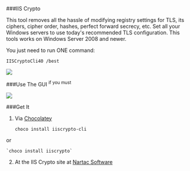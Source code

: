 <!-- {Title:"Windows Admins: No More Excuses For Outdated IIS TLS Settings",PublishedOn:"14 Jul 2015",Intro:"Drop-dead easy TLS protocol, cipher, and hash configuration.",Tags:["windows","ssl"]} -->

###IIS Crypto

This tool removes all the hassle of modifying registry settings for TLS, its ciphers, cipher order, hashes, perfect forward secrecy, etc. Set all your Windows servers to use today's recommended TLS configuration. This tools works on Windows Server 2008 and newer.

You just need to run ONE command:

    IISCryptoCli40 /best

![](http://i.imgur.com/dST3RDW.png)

###Use The GUI
<sup>if you must</sup>

![](http://i.imgur.com/Gbx7wYQ.png)


###Get It

1. Via [Chocolatey](https://chocolatey.org/packages?q=nartac)

    `choco install iiscrypto-cli`

or

    `choco install iiscrypto`
    
2. At the IIS Crypto site at [Nartac Software](https://www.nartac.com/Products/IISCrypto/Download)


